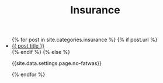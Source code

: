 ﻿---
title: Insurance
layout: page
permalink: /insurance/
---

<article class="post">
<ul class="posts">
  {% for post in site.categories.insurance %}
    {% if post.url %}
    <li>
    <a class="icon fas fa-feather-alt" href="{{ post.url }}">{{ post.title }}</a>
    </li>
    {% endif %}
    {% else %}
    <p>{{site.data.settings.page.no-fatwas}}</p>
  {% endfor %}
</ul>
</article>